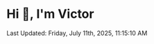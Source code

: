 <h1>Hi 👋, I'm Victor </h1>

<!--RECENT_ACTIVITY:start-->
<!--RECENT_ACTIVITY:end-->

<!--RECENT_ACTIVITY:last_update-->
Last Updated: Friday, July 11th, 2025, 11:15:10 AM
<!--RECENT_ACTIVITY:last_update_end-->
